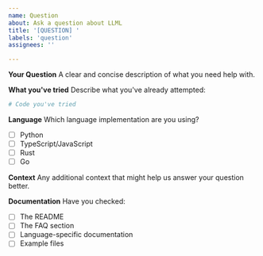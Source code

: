 ```yaml
---
name: Question
about: Ask a question about LLML
title: '[QUESTION] '
labels: 'question'
assignees: ''

---
```


**Your Question**
A clear and concise description of what you need help with.

**What you've tried**
Describe what you've already attempted:
```python
# Code you've tried
```

**Language**
Which language implementation are you using?
- [ ] Python
- [ ] TypeScript/JavaScript
- [ ] Rust
- [ ] Go

**Context**
Any additional context that might help us answer your question better.

**Documentation**
Have you checked:
- [ ] The README
- [ ] The FAQ section
- [ ] Language-specific documentation
- [ ] Example files